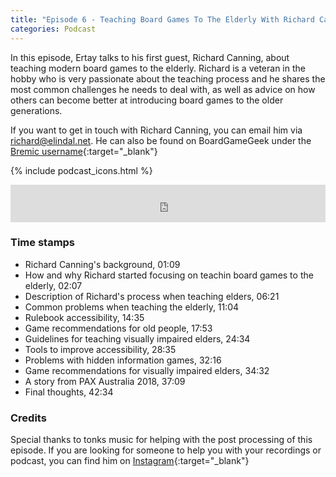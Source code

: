 ```yaml
---
title: "Episode 6 - Teaching Board Games To The Elderly With Richard Canning"
categories: Podcast
---
```

In this episode, Ertay talks to his first guest, Richard Canning, about teaching modern board games to the elderly. Richard is a veteran in the hobby who is very passionate about the teaching process and he shares the most common challenges he needs to deal with, as well as advice on how others can become better at introducing board games to the older generations.

If you want to get in touch with Richard Canning, you can email him via richard@elindal.net. He can also be found on BoardGameGeek under the [Bremic username](https://boardgamegeek.com/user/Bremic){:target="_blank"}

{% include podcast_icons.html %}

<iframe src="https://pinecast.com/player/44a724f3-686d-4a51-8c67-6c4c59ee9672?theme=minimal" seamless height="60" style="border:0" class="pinecast-embed" frameborder="0" width="100%"></iframe>

### Time stamps

- Richard Canning's background, 01:09
- How and why Richard started focusing on teachin board games to the elderly, 02:07
- Description of Richard's process when teaching elders, 06:21
- Common problems when teaching the elderly, 11:04 
- Rulebook accessibility, 14:35
- Game recommendations for old people, 17:53
- Guidelines for teaching visually impaired elders, 24:34
- Tools to improve accessibility, 28:35
- Problems with hidden information games, 32:16
- Game recommendations for visually impaired elders, 34:32
- A story from PAX Australia 2018, 37:09
- Final thoughts, 42:34

### Credits

Special thanks to tonks music for helping with the post processing of this episode. If you are looking for someone to help you with your recordings or podcast, you can find him on [Instagram](https://www.instagram.com/tonksmusic/?hl=en){:target="_blank"}